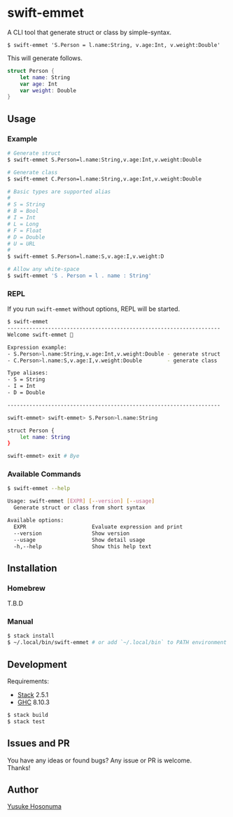# swift-emmet

A CLI tool that generate struct or class by simple-syntax.

```text
$ swift-emmet 'S.Person = l.name:String, v.age:Int, v.weight:Double'
```

This will generate follows.

```swift
struct Person {
    let name: String
    var age: Int
    var weight: Double
}
```

## Usage

### Example

```bash
# Generate struct
$ swift-emmet S.Person=l.name:String,v.age:Int,v.weight:Double

# Generate class
$ swift-emmet C.Person=l.name:String,v.age:Int,v.weight:Double

# Basic types are supported alias
#
# S = String
# B = Bool
# I = Int
# L = Long
# F = Float
# D = Double
# U = URL
#
$ swift-emmet S.Person=l.name:S,v.age:I,v.weight:D

# Allow any white-space
$ swift-emmet 'S . Person = l . name : String'
```

### REPL

If you run `swift-emmet` without options, REPL will be started.

```bash
$ swift-emmet
--------------------------------------------------------------------
Welcome swift-emmet 🎉

Expression example:
- S.Person>l.name:String,v.age:Int,v.weight:Double - generate struct
- C.Person>l.name:S,v.age:I,v.weight:Double        - generate class

Type aliases:
- S = String
- I = Int
- D = Double

--------------------------------------------------------------------

swift-emmet> swift-emmet> S.Person>l.name:String

struct Person {
    let name: String
}

swift-emmet> exit # Bye
```

### Available Commands

```bash
$ swift-emmet --help

Usage: swift-emmet [EXPR] [--version] [--usage]
  Generate struct or class from short syntax

Available options:
  EXPR                     Evaluate expression and print
  --version                Show version
  --usage                  Show detail usage
  -h,--help                Show this help text
```

## Installation

### Homebrew

T.B.D

### Manual

```bash
$ stack install
$ ~/.local/bin/swift-emmet # or add `~/.local/bin` to PATH environment
```

## Development

Requirements:

- [Stack](https://docs.haskellstack.org/en/stable/README/) 2.5.1
- [GHC](https://www.haskell.org/ghc/) 8.10.3

```bash
$ stack build
$ stack test
```

## Issues and PR

You have any ideas or found bugs? Any issue or PR is welcome.<br>
Thanks!

## Author

[Yusuke Hosonuma](https://github.com/YusukeHosonuma)
